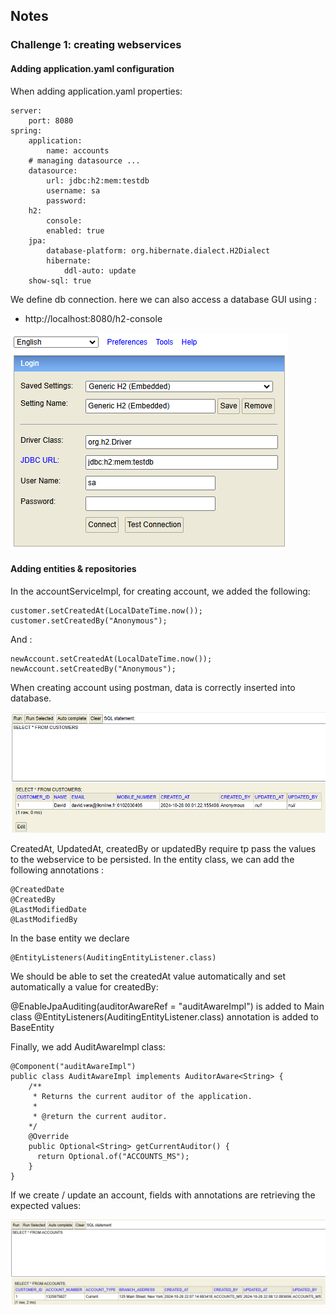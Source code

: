 ## Notes

### Challenge 1: creating webservices
#### Adding application.yaml configuration
When adding application.yaml properties:

    server:
        port: 8080
    spring:
        application:
            name: accounts
        # managing datasource ...
        datasource:
            url: jdbc:h2:mem:testdb
            username: sa
            password:
        h2:
            console:
            enabled: true
        jpa:
            database-platform: org.hibernate.dialect.H2Dialect
            hibernate:
                ddl-auto: update
        show-sql: true

We define db connection. here we can also access a database GUI using : 
  - http://localhost:8080/h2-console   

![images/img.png](../images/img.png)


#### Adding entities & repositories
In the accountServiceImpl, for creating account, we added the following: 

    customer.setCreatedAt(LocalDateTime.now());
    customer.setCreatedBy("Anonymous");

And :

    newAccount.setCreatedAt(LocalDateTime.now());
    newAccount.setCreatedBy("Anonymous");

When creating account using postman, data is correctly inserted into database. 

![images/img_1.png](../images/img_1.png)

CreatedAt, UpdatedAt, createdBy or updatedBy require tp pass the values to the webservice to be persisted.
In the entity class, we can add the following annotations : 

    @CreatedDate
    @CreatedBy
    @LastModifiedDate
    @LastModifiedBy
 
In the base entity we declare 

    @EntityListeners(AuditingEntityListener.class)


We should be able to set the createdAt value automatically and set automatically a value for createdBy:

@EnableJpaAuditing(auditorAwareRef = "auditAwareImpl") is added to Main class
@EntityListeners(AuditingEntityListener.class) annotation is added to BaseEntity

Finally, we add AuditAwareImpl class: 

    @Component("auditAwareImpl")
    public class AuditAwareImpl implements AuditorAware<String> {
        /**
         * Returns the current auditor of the application.
         *
         * @return the current auditor.
        */
        @Override
        public Optional<String> getCurrentAuditor() {
          return Optional.of("ACCOUNTS_MS");
        }
    }

If we create / update an account, fields with annotations are retrieving the expected values:

![images/img_2.png](../images/img_2.png)
